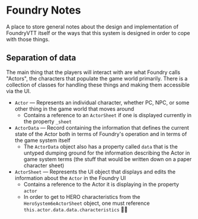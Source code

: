 # Foundry Notes

A place to store general notes about the design and implementation of FoundryVTT itself or the ways that this system is designed in order to cope with those things.

## Separation of data

The main thing that the players will interact with are what Foundry calls "Actors", the characters that populate the game world primarily. There is a collection of classes for handling these things and making them accessible via the UI.

- `Actor` &mdash; Represents an individual character, whether PC, NPC, or some other thing in the game world that moves around
  - Contains a reference to an `ActorSheet` if one is displayed currently in the property `_sheet`
- `ActorData` &mdash; Record containing the information that defines the current state of the Actor both in terms of Foundry's operation and in terms of the game system itself
  - The `ActorData` object also has a property called `data` that is the untyped dumping ground for the information describing the Actor in game system terms (the stuff that would be written down on a paper character sheet)
- `ActorSheet` &mdash; Represents the UI object that displays and edits the information about the `Actor` in the Foundry UI
  - Contains a reference to the Actor it is displaying in the property `actor`
  - In order to get to HERO characteristics from the `HeroSystem6eActorSheet` object, one must reference `this.actor.data.data.characteristics` 🤦‍♂️
